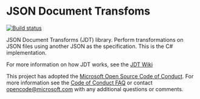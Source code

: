JSON Document Transfoms
============
[![Build status](https://ci.appveyor.com/api/projects/status/xi1ufnfhnhh5e31m/branch/master?svg=true)](https://ci.appveyor.com/project/jviau/json-document-transforms/branch/master)

JSON Document Transforms (JDT) library. Perform transformations on JSON files using another JSON as the specification. This is the C# implementation.

For more information on how JDT works, see the [JDT Wiki](https://github.com/Microsoft/json-document-transforms/wiki)

This project has adopted the [Microsoft Open Source Code of
Conduct](https://opensource.microsoft.com/codeofconduct/).
For more information see the [Code of Conduct
FAQ](https://opensource.microsoft.com/codeofconduct/faq/) or
contact [opencode@microsoft.com](mailto:opencode@microsoft.com)
with any additional questions or comments.
